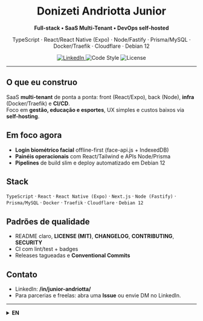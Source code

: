 <!-- Profile README -->

<div align="center">

# Donizeti Andriotta Junior

**Full-stack • SaaS Multi-Tenant • DevOps self-hosted**

TypeScript · React/React Native (Expo) · Node/Fastify · Prisma/MySQL · Docker/Traefik · Cloudflare · Debian 12

<a href="https://www.linkedin.com/in/junior-andriotta/">
  <img alt="LinkedIn" src="https://img.shields.io/badge/LinkedIn-0A66C2?logo=linkedin&logoColor=white">
</a>
<img alt="Code Style" src="https://img.shields.io/badge/Conventional%20Commits-♟️-informational">
<img alt="License" src="https://img.shields.io/badge/License-MIT-green">

</div>

---

## O que eu construo
SaaS **multi-tenant** de ponta a ponta: front (React/Expo), back (Node), **infra** (Docker/Traefik) e **CI/CD**.  
Foco em **gestão, educação e esportes**, UX simples e custos baixos via **self-hosting**.

## Em foco agora
- **Login biométrico facial** offline-first (face-api.js + IndexedDB)
- **Painéis operacionais** com React/Tailwind e APIs Node/Prisma
- **Pipelines** de build slim e deploy automatizado em Debian 12

## Stack
`TypeScript` · `React` · `React Native (Expo)` · `Next.js` · `Node (Fastify)` · `Prisma/MySQL` · `Docker` · `Traefik` · `Cloudflare` · `Debian 12`

## Padrões de qualidade
- README claro, **LICENSE (MIT)**, **CHANGELOG**, **CONTRIBUTING**, **SECURITY**
- CI com lint/test + badges
- Releases tagueadas e **Conventional Commits**

## Contato
- LinkedIn: **/in/junior-andriotta/**
- Para parcerias e freelas: abra uma **Issue** ou envie DM no LinkedIn.

---

<details>
<summary><strong>EN</strong></summary>

**Full-stack dev shipping multi-tenant SaaS** across frontend (React/Expo), backend (Node), and self-hosted DevOps (Docker/Traefik).  

Connect on **LinkedIn** (link above).

</details>
